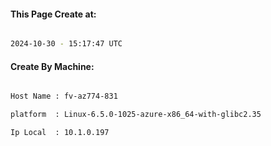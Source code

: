 
   
#### This Page Create at:

```bash

2024-10-30 - 15:17:47 UTC

```

#### Create By Machine:

```bash

Host Name : fv-az774-831

platform  : Linux-6.5.0-1025-azure-x86_64-with-glibc2.35

Ip Local  : 10.1.0.197

```

